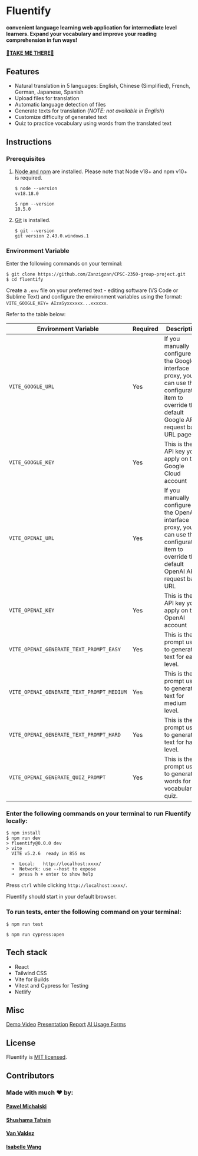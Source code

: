 # Fluentify
#### convenient language learning web application for intermediate level learners. Expand your vocabulary and improve your reading comprehension in fun ways!

[🚀**TAKE ME THERE**🚀](https://fluent-ify.netlify.app)

## Features

- Natural translation in 5 languages: English, Chinese (Simplified), French, German, Japanese, Spanish
- Upload files for translation
- Automatic language detection of files
- Generate texts for translation (*NOTE: not available in English*)
- Customize difficulty of generated text
- Quiz to practice vocabulary using words from the translated text 

## Instructions

### Prerequisites

1. [Node and npm](https://nodejs.org/en/download/) are installed. Please note that Node v18+ and npm v10+ is required.

    ```fish
    $ node --version
    vv18.18.0

    $ npm --version
    10.5.0
    ```

2. [Git](https://git-scm.com/book/en/v2/Getting-Started-Installing-Git) is installed. 

    ```fish
    $ git --version
    git version 2.43.0.windows.1
    ```

### Environment Variable

Enter the following commands on your terminal:
```fish
$ git clone https://github.com/Zanzigzan/CPSC-2350-group-project.git
$ cd fluentify
```

Create a `.env` file on your preferred text - editing software (VS Code or Sublime Text) and configure the environment variables using the format: `VITE_GOOGLE_KEY= AIzaSyxxxxxx...xxxxxx`.

Refer to the table below:

| Environment Variable | Required | Description                                                                                                                                                               | Example                                                                                                              |
| -------------------- | -------- | ------------------------------------------------------------------------------------------------------------------------------------------------------------------------- | -------------------------------------------------------------------------------------------------------------------- |
| `VITE_GOOGLE_URL`     | Yes      | If you manually configure the Google interface proxy, you can use this configuration item to override the default Google API request base URL page                                                                                                                  | The default value is<br/>`https://translation.googleapis.com/language/translate/v2`                                                                                                 |
| `VITE_GOOGLE_KEY`   | Yes       | This is the API key you apply on the Google Cloud account                              | `AIzaSyxxxxxx...xxxxxx` |
| `VITE_OPENAI_URL`        | Yes       | If you manually configure the OpenAI interface proxy, you can use this configuration item to override the default OpenAI API request base URL                              | The default value is<br/> `https://api.openai.com/v1/chat/completions`                                                                                                                   |
| `VITE_OPENAI_KEY`      | Yes       | This is the API key you apply on the OpenAI account | `sk-xxxxxx...xxxxxx`                                                                                |
| `VITE_OPENAI_GENERATE_TEXT_PROMPT_EASY`     | Yes      | This is the prompt used to generate text for easy level.                                                                                                                  | The default value is<br/>`Generate an easy-to-read text suitable for beginners learning a language. The text should be between 500-700 words.`                                                                                                                                  |
| `VITE_OPENAI_GENERATE_TEXT_PROMPT_MEDIUM`   | Yes       | This is the prompt used to generate text for medium level.                             | The default value is<br/>`Generate a text with medium difficulty, including a mix of simple and intermediate vocabulary and sentence structures. The text should be between 500-700 words, suitable for learners with some prior knowledge of a language.` |
| `VITE_OPENAI_GENERATE_TEXT_PROMPT_HARD`        | Yes       | This is the prompt used to generate text for hard level.                              | The default value is<br/>`Generate a challenging text with advanced vocabulary and complex sentence structures. The text should be between 500-700 words, suitable for advanced learners of a language.`                                                            |
| `VITE_OPENAI_GENERATE_QUIZ_PROMPT`      | Yes       | This is the prompt used to generate words for the vocabulary quiz. | The default value is<br/>`Extract the four hardest words from the following text in the ["word1", "word2", "word3", "word4"] format, and replay with only those words. The text:`                                                                                |

### Enter the following commands on your terminal to run Fluentify locally:

```fish
$ npm install 
$ npm run dev
> fluentify@0.0.0 dev
> vite
  VITE v5.2.6  ready in 855 ms

  ➜  Local:   http://localhost:xxxx/
  ➜  Network: use --host to expose
  ➜  press h + enter to show help
```
Press `ctrl` while clicking `http://localhost:xxxx/`.

Fluentify should start in your default browser.

### To run tests, enter the following command on your terminal:

```fish
$ npm run test
```
```fish
$ npm run cypress:open
```

## Tech stack

- React
- Tailwind CSS
- Vite for Builds
- Vitest and Cypress for Testing
- Netlify

## Misc 
[Demo Video](/Docs/Fluentify_Demo.mp4)
[Presentation](/Docs/Presentation.pdf)
[Report](/Docs/FinalReport.pdf)
[AI Usage Forms](/AI%20Usage%20Declaration%20Forms/)

## License

Fluentify is [MIT licensed](https://github.com/Zanzigzan/CPSC-2350-group-project/blob/main/LICENSE).

## Contributors
### Made with much ❤️ by:
#### [Pawel Michalski](https://github.com/Zanzigzan)
#### [Shushama Tahsin](https://github.com/stahsin00)
#### [Van Valdez](https://github.com/vanvaldez)
#### [Isabelle Wang](https://github.com/Isabellewn)

